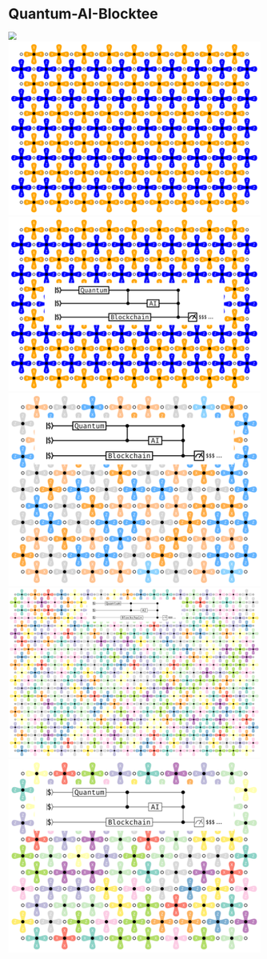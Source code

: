 # Quantum-AI-Blocktee


![](./images/a.svg)
![](./images/b.svg)
![](./images/c.svg)
![](./images/d.svg)
![](./images/e.svg)
![](./images/f.svg)




